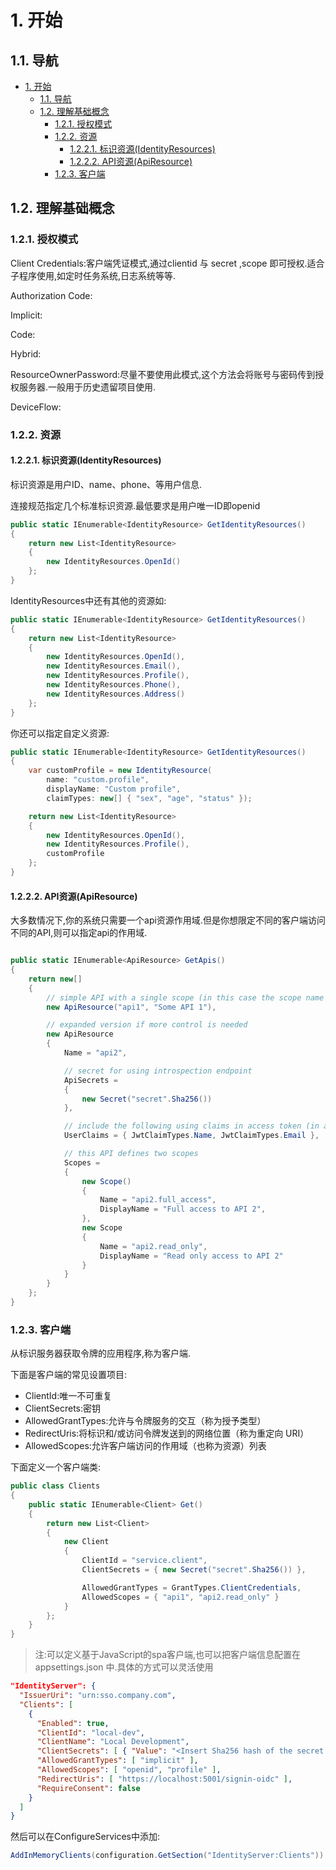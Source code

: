 # 1. 开始

## 1.1. 导航

<!-- TOC -->

- [1. 开始](#1-开始)
    - [1.1. 导航](#11-导航)
    - [1.2. 理解基础概念](#12-理解基础概念)
        - [1.2.1. 授权模式](#121-授权模式)
        - [1.2.2. 资源](#122-资源)
            - [1.2.2.1. 标识资源(IdentityResources)](#1221-标识资源identityresources)
            - [1.2.2.2. API资源(ApiResource)](#1222-api资源apiresource)
        - [1.2.3. 客户端](#123-客户端)

<!-- /TOC -->

## 1.2. 理解基础概念

### 1.2.1. 授权模式

Client Credentials:客户端凭证模式,通过clientid 与 secret ,scope 即可授权.适合子程序使用,如定时任务系统,日志系统等等.

Authorization Code:

Implicit:

Code:

Hybrid:

ResourceOwnerPassword:尽量不要使用此模式,这个方法会将账号与密码传到授权服务器.一般用于历史遗留项目使用.

DeviceFlow:

### 1.2.2. 资源

#### 1.2.2.1. 标识资源(IdentityResources)

标识资源是用户ID、name、phone、等用户信息.

连接规范指定几个标准标识资源.最低要求是用户唯一ID即openid

```c#
public static IEnumerable<IdentityResource> GetIdentityResources()
{
    return new List<IdentityResource>
    {
        new IdentityResources.OpenId()
    };
}
```

IdentityResources中还有其他的资源如:

```c#
public static IEnumerable<IdentityResource> GetIdentityResources()
{
    return new List<IdentityResource>
    {
        new IdentityResources.OpenId(),
        new IdentityResources.Email(),
        new IdentityResources.Profile(),
        new IdentityResources.Phone(),
        new IdentityResources.Address()
    };
}
```

你还可以指定自定义资源:

```c#
public static IEnumerable<IdentityResource> GetIdentityResources()
{
    var customProfile = new IdentityResource(
        name: "custom.profile",
        displayName: "Custom profile",
        claimTypes: new[] { "sex", "age", "status" });

    return new List<IdentityResource>
    {
        new IdentityResources.OpenId(),
        new IdentityResources.Profile(),
        customProfile
    };
}
```

#### 1.2.2.2. API资源(ApiResource)

大多数情况下,你的系统只需要一个api资源作用域.但是你想限定不同的客户端访问不同的API,则可以指定api的作用域.

```c#

public static IEnumerable<ApiResource> GetApis()
{
    return new[]
    {
        // simple API with a single scope (in this case the scope name is the same as the api name)
        new ApiResource("api1", "Some API 1"),

        // expanded version if more control is needed
        new ApiResource
        {
            Name = "api2",

            // secret for using introspection endpoint
            ApiSecrets =
            {
                new Secret("secret".Sha256())
            },

            // include the following using claims in access token (in addition to subject id)
            UserClaims = { JwtClaimTypes.Name, JwtClaimTypes.Email },

            // this API defines two scopes
            Scopes =
            {
                new Scope()
                {
                    Name = "api2.full_access",
                    DisplayName = "Full access to API 2",
                },
                new Scope
                {
                    Name = "api2.read_only",
                    DisplayName = "Read only access to API 2"
                }
            }
        }
    };
}

```

### 1.2.3. 客户端

从标识服务器获取令牌的应用程序,称为客户端.

下面是客户端的常见设置项目:

* ClientId:唯一不可重复
* ClientSecrets:密钥
* AllowedGrantTypes:允许与令牌服务的交互（称为授予类型）
* RedirectUris:将标识和/或访问令牌发送到的网络位置（称为重定向 URI）
* AllowedScopes:允许客户端访问的作用域（也称为资源）列表

下面定义一个客户端类:

```c#
public class Clients
{
    public static IEnumerable<Client> Get()
    {
        return new List<Client>
        {
            new Client
            {
                ClientId = "service.client",
                ClientSecrets = { new Secret("secret".Sha256()) },

                AllowedGrantTypes = GrantTypes.ClientCredentials,
                AllowedScopes = { "api1", "api2.read_only" }
            }
        };
    }
}
```

> 注:可以定义基于JavaScript的spa客户端,也可以把客户端信息配置在 appsettings.json 中.具体的方式可以灵活使用

```json
"IdentityServer": {
  "IssuerUri": "urn:sso.company.com",
  "Clients": [
    {
      "Enabled": true,
      "ClientId": "local-dev",
      "ClientName": "Local Development",
      "ClientSecrets": [ { "Value": "<Insert Sha256 hash of the secret encoded as Base64 string>" } ],
      "AllowedGrantTypes": [ "implicit" ],
      "AllowedScopes": [ "openid", "profile" ],
      "RedirectUris": [ "https://localhost:5001/signin-oidc" ],
      "RequireConsent": false
    }
  ]
}
```

然后可以在ConfigureServices中添加:

```c#
AddInMemoryClients(configuration.GetSection("IdentityServer:Clients"))
```